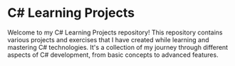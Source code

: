 # C# Learning Projects

Welcome to my C# Learning Projects repository! This repository contains various projects and exercises that I have created while learning and mastering C# technologies. It's a collection of my journey through different aspects of C# development, from basic concepts to advanced features.

